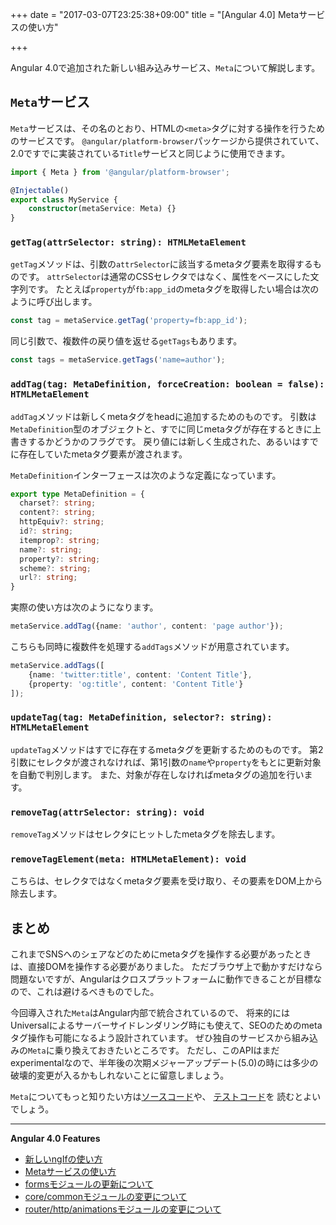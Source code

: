 +++
date = "2017-03-07T23:25:38+09:00"
title = "[Angular 4.0] Metaサービスの使い方"

+++

Angular 4.0で追加された新しい組み込みサービス、`Meta`について解説します。

<!--more-->

## `Meta`サービス

`Meta`サービスは、その名のとおり、HTMLの`<meta>`タグに対する操作を行うためのサービスです。
`@angular/platform-browser`パッケージから提供されていて、2.0ですでに実装されている`Title`サービスと同じように使用できます。

```ts
import { Meta } from '@angular/platform-browser';

@Injectable()
export class MyService {
    constructor(metaService: Meta) {}
}
```

### `getTag(attrSelector: string): HTMLMetaElement`

`getTag`メソッドは、引数の`attrSelector`に該当するmetaタグ要素を取得するものです。
`attrSelector`は通常のCSSセレクタではなく、属性をベースにした文字列です。
たとえば`property`が`fb:app_id`のmetaタグを取得したい場合は次のように呼び出します。

```ts
const tag = metaService.getTag('property=fb:app_id');
```

同じ引数で、複数件の戻り値を返せる`getTags`もあります。

```ts
const tags = metaService.getTags('name=author');
```

### `addTag(tag: MetaDefinition, forceCreation: boolean = false): HTMLMetaElement`

`addTag`メソッドは新しくmetaタグをheadに追加するためのものです。
引数は`MetaDefinition`型のオブジェクトと、すでに同じmetaタグが存在するときに上書きするかどうかのフラグです。
戻り値には新しく生成された、あるいはすでに存在していたmetaタグ要素が渡されます。

`MetaDefinition`インターフェースは次のような定義になっています。

```ts
export type MetaDefinition = {
  charset?: string; 
  content?: string; 
  httpEquiv?: string; 
  id?: string; 
  itemprop?: string;
  name?: string;
  property?: string;
  scheme?: string;
  url?: string;
}
```

実際の使い方は次のようになります。

```ts
metaService.addTag({name: 'author', content: 'page author'});
```

こちらも同時に複数件を処理する`addTags`メソッドが用意されています。

```ts
metaService.addTags([
    {name: 'twitter:title', content: 'Content Title'},
    {property: 'og:title', content: 'Content Title'}
]);
```

### `updateTag(tag: MetaDefinition, selector?: string): HTMLMetaElement`

`updateTag`メソッドはすでに存在するmetaタグを更新するためのものです。
第2引数にセレクタが渡されなければ、第1引数の`name`や`property`をもとに更新対象を自動で判別します。
また、対象が存在しなければmetaタグの追加を行います。

### `removeTag(attrSelector: string): void`

`removeTag`メソッドはセレクタにヒットしたmetaタグを除去します。

### `removeTagElement(meta: HTMLMetaElement): void`

こちらは、セレクタではなくmetaタグ要素を受け取り、その要素をDOM上から除去します。

## まとめ

これまでSNSへのシェアなどのためにmetaタグを操作する必要があったときは、直接DOMを操作する必要がありました。
ただブラウザ上で動かすだけなら問題ないですが、Angularはクロスプラットフォームに動作できることが目標なので、これは避けるべきものでした。

今回導入された`Meta`はAngular内部で統合されているので、
将来的にはUniversalによるサーバーサイドレンダリング時にも使えて、SEOのためのmetaタグ操作も可能になるよう設計されています。
ぜひ独自のサービスから組み込みの`Meta`に乗り換えておきたいところです。
ただし、このAPIはまだexperimentalなので、半年後の次期メジャーアップデート(5.0)の時には多少の破壊的変更が入るかもしれないことに留意しましょう。

`Meta`についてもっと知りたい方は[ソースコード](https://github.com/angular/angular/blob/master/modules/%40angular/platform-browser/src/browser/meta.ts)や、
[テストコード](https://github.com/angular/angular/blob/master/modules/%40angular/platform-browser/test/browser/meta_spec.ts)を
読むとよいでしょう。

----
**Angular 4.0 Features**

- [新しいngIfの使い方](/post/ng4-feature-ngif/)
- [Metaサービスの使い方](/post/ng4-feature-meta-service/)
- [formsモジュールの更新について](/post/ng4-feature-forms-update/)
- [core/commonモジュールの変更について](/post/ng4-feature-core-update/)
- [router/http/animationsモジュールの変更について](/post/ng4-feature-libs-update/)